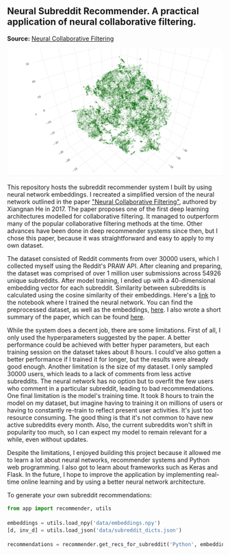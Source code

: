 ## Neural Subreddit Recommender. A practical application of neural collaborative filtering.
**Source:**
[Neural Collaborative Filtering](https://github.com/hexiangnan/neural_collaborative_filtering)

![t-SNE 3D](media/tsne_subreddits.png)

This repository hosts the subreddit recommender system I built by using neural network embeddings. I recreated a simplified version of the neural network outlined in the paper <a href="https://arxiv.org/pdf/1708.05031.pdf">"Neural Collaborative Filtering"</a>, authored by Xiangnan He in 2017. The paper proposes one of the first deep learning architectures modelled for collaborative filtering.
It managed to outperform many of the popular collaborative filtering methods at the time. Other advances have been done in deep recommender systems since then, but I chose this paper, because it was straightforward and easy to apply to my own dataset.

The dataset consisted of Reddit comments from over 30000 users, which I collected myself using the Reddit's PRAW API. After cleaning and preparing, the dataset was comprised of over 1 million user submissions across 54926 unique subreddits. After model training, I ended up with a 40-dimensional embedding vector for each subreddit. Similarity between subreddits is calculated using the cosine similarity of their embeddings. Here's a [link](https://github.com/ejyap/neural_subreddit_recommender/blob/master/notebooks/collaborative_filtering.ipynb) to the notebook where I trained the neural network. You can find the preprocessed dataset, as well as the embeddings, [here](https://github.com/ejyap/neural_subreddit_recommender/tree/master/data). I also wrote a short summary of the paper, which can be found [here]("https://github.com/ejyap/neural_subreddit_recommender/blob/master/notebooks/paper_summary.ipynb).

While the system does a decent job, there are some limitations. First of all, I only used the hyperparameters suggested by the paper. A better performance could be achieved with better hyper parameters, but each training session on the dataset takes about 8 hours. I could've also gotten a better performance if I trained it for longer, but the results were already good enough. Another limitation is the size of my dataset. I only sampled 30000 users, which leads to a lack of comments from less active subreddits. The neural network has no option but to overfit the few users who comment in a particular subreddit, leading to bad recommendations. One final limitation is the model's training time. It took 8 hours to train the model on my dataset, but imagine having to training it on millions of users or having to constantly re-train to reflect present user activities. It's just too resource consuming. The good thing is that it's not common to have new active subreddits every month. Also, the current subreddits won't shift in popularity too much, so I can expect my model to remain relevant for a while, even without updates.

Despite the limitations, I enjoyed building this project because it allowed me to learn a lot about neural networks, recommender systems and Python web programming. I also got to learn about frameworks such as Keras and Flask. In the future, I hope to improve the application by implementing real-time online learning and by using a better neural network architecture.

To generate your own subreddit recommendations:

```python
from app import recommender, utils

embeddings = utils.load_npy('data/embeddings.npy')
[d, inv_d] = utils.load_json('data/subreddit_dicts.json')

recommendations = recommender.get_recs_for_subreddit('Python', embeddings, d, inv_d, num_recommendations=10)
```




